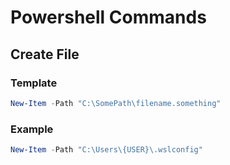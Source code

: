 # Powershell Commands

## Create File

### Template

```powershell
New-Item -Path "C:\SomePath\filename.something"
```

### Example

```powershell
New-Item -Path "C:\Users\{USER}\.wslconfig"
```
